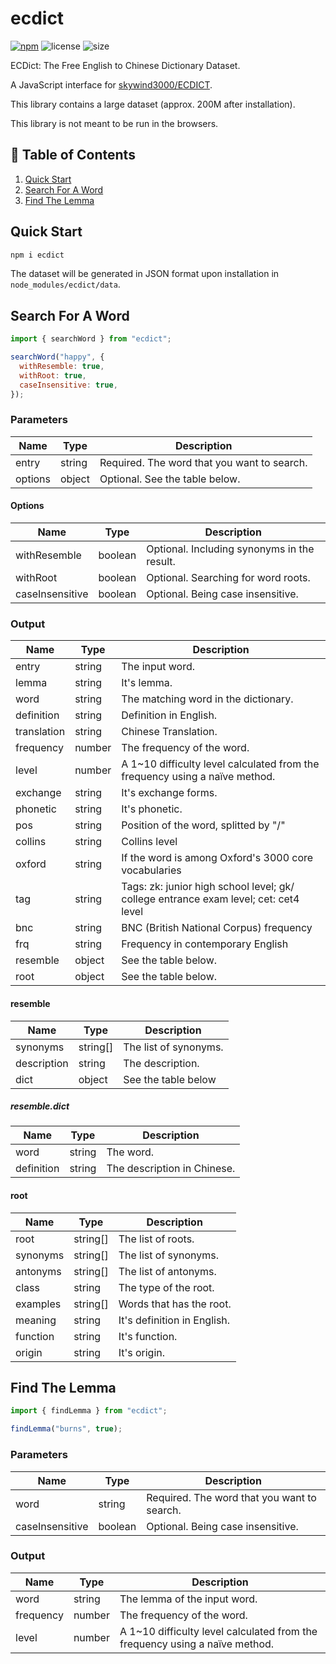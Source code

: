 # ecdict

[![npm](https://img.shields.io/npm/v/ecdict.svg)](https://www.npmjs.com/package/ecdict)
![license](https://img.shields.io/npm/l/ecdict.svg)
![size](https://img.shields.io/github/repo-size/yinyanfr/ecdict)

ECDict: The Free English to Chinese Dictionary Dataset.

A JavaScript interface for [skywind3000/ECDICT](https://github.com/skywind3000/ECDICT).

This library contains a large dataset (approx. 200M after installation).

This library is not meant to be run in the browsers.

## :green_book: Table of Contents

1. [Quick Start](#quick-start)
2. [Search For A Word](#search-for-a-word)
3. [Find The Lemma](#find-the-lemma)

## Quick Start

```bash
npm i ecdict
```

The dataset will be generated in JSON format upon installation in `node_modules/ecdict/data`.

## Search For A Word

```js
import { searchWord } from "ecdict";

searchWord("happy", {
  withResemble: true,
  withRoot: true,
  caseInsensitive: true,
});
```

### Parameters

| Name    | Type   | Description                                 |
| ------- | ------ | ------------------------------------------- |
| entry   | string | Required. The word that you want to search. |
| options | object | Optional. See the table below.              |

#### Options

| Name            | Type    | Description                                 |
| --------------- | ------- | ------------------------------------------- |
| withResemble    | boolean | Optional. Including synonyms in the result. |
| withRoot        | boolean | Optional. Searching for word roots.         |
| caseInsensitive | boolean | Optional. Being case insensitive.           |

### Output

| Name        | Type   | Description                                                                          |
| ----------- | ------ | ------------------------------------------------------------------------------------ |
| entry       | string | The input word.                                                                      |
| lemma       | string | It's lemma.                                                                          |
| word        | string | The matching word in the dictionary.                                                 |
| definition  | string | Definition in English.                                                               |
| translation | string | Chinese Translation.                                                                 |
| frequency   | number | The frequency of the word.                                                           |
| level       | number | A 1~10 difficulty level calculated from the frequency using a naïve method.          |
| exchange    | string | It's exchange forms.                                                                 |
| phonetic    | string | It's phonetic.                                                                       |
| pos         | string | Position of the word, splitted by "/"                                                |
| collins     | string | Collins level                                                                        |
| oxford      | string | If the word is among Oxford's 3000 core vocabularies                                 |
| tag         | string | Tags: zk: junior high school level; gk/ college entrance exam level; cet: cet4 level |
| bnc         | string | BNC (British National Corpus) frequency                                              |
| frq         | string | Frequency in contemporary English                                                    |
| resemble    | object | See the table below.                                                                 |
| root        | object | See the table below.                                                                 |

#### resemble

| Name        | Type     | Description           |
| ----------- | -------- | --------------------- |
| synonyms    | string[] | The list of synonyms. |
| description | string   | The description.      |
| dict        | object   | See the table below   |

##### resemble.dict

| Name       | Type   | Description                 |
| ---------- | ------ | --------------------------- |
| word       | string | The word.                   |
| definition | string | The description in Chinese. |

#### root

| Name     | Type     | Description                 |
| -------- | -------- | --------------------------- |
| root     | string[] | The list of roots.          |
| synonyms | string[] | The list of synonyms.       |
| antonyms | string[] | The list of antonyms.       |
| class    | string   | The type of the root.       |
| examples | string[] | Words that has the root.    |
| meaning  | string   | It's definition in English. |
| function | string   | It's function.              |
| origin   | string   | It's origin.                |

## Find The Lemma

```js
import { findLemma } from "ecdict";

findLemma("burns", true);
```

### Parameters

| Name            | Type    | Description                                 |
| --------------- | ------- | ------------------------------------------- |
| word            | string  | Required. The word that you want to search. |
| caseInsensitive | boolean | Optional. Being case insensitive.           |

### Output

| Name      | Type   | Description                                                                 |
| --------- | ------ | --------------------------------------------------------------------------- |
| word      | string | The lemma of the input word.                                                |
| frequency | number | The frequency of the word.                                                  |
| level     | number | A 1~10 difficulty level calculated from the frequency using a naïve method. |
